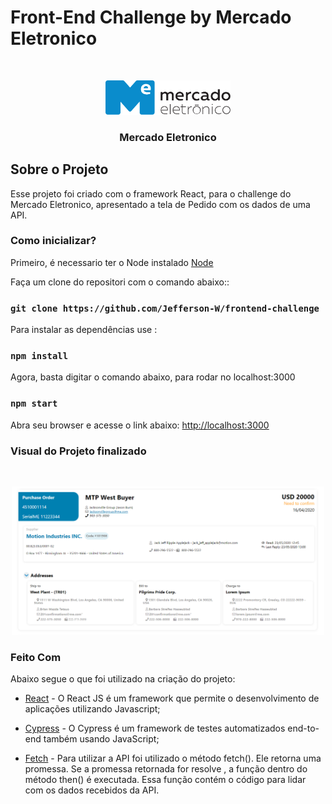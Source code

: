 # Front-End Challenge by Mercado Eletronico

<!-- ME LOGO -->
<br />
<p align="center">
  <a href="https://blog.me.com.br/?utm_source=adwords&utm_medium=ppc&utm_campaign=%5BINSTITUCIONAL%5D%20SEARCH%20%7C%20FIXA&utm_term=mercado%20eletronico&hsa_acc=7066469600&hsa_cam=2047043518&hsa_grp=76035078407&hsa_ad=432750171038&hsa_src=g&hsa_tgt=kwd-332391521930&hsa_kw=mercado%20eletronico&hsa_mt=p&hsa_net=adwords&hsa_ver=3&gclid=Cj0KCQjw5auGBhDEARIsAFyNm9G1eZHF_EcUzFj-6z6yFCPbsV6W1GZHTOR_yluJzeT1SY4mFLLyoBcaAoyaEALw_wcB">
    <img src="src/img/me.svg" width="200" alt="ME">
  </a>

  <h3 align="center">Mercado Eletronico</h3>
</p>

## Sobre o Projeto

Esse projeto foi criado com o framework React, para o challenge do Mercado
Eletronico, apresentado a tela de Pedido com os dados de uma API.


### Como inicializar?

Primeiro, é necessario ter o Node instalado [Node](https://nodejs.org/en/)


Faça um clone do repositori com o comando abaixo::
### `git clone https://github.com/Jefferson-W/frontend-challenge`

Para instalar as dependências use :
### `npm install`

Agora, basta digitar o comando abaixo, para rodar no localhost:3000
### `npm start`

Abra seu browser e acesse o link abaixo:
[http://localhost:3000](http://localhost:3000)

### Visual do Projeto finalizado

<br />
<p align="center">
    <img src="src/img/projeto.png" width="500" alt="ME">
    </p>


### Feito Com

Abaixo segue o que foi utilizado na criação do projeto:

- [React](https://pt-br.reactjs.org/) - O React JS é um framework que permite o desenvolvimento de aplicações  utilizando Javascript;

- [Cypress](https://www.cypress.io/) - O Cypress é um framework de testes automatizados end-to-end também usando JavaScript;

- [Fetch](https://developer.mozilla.org/pt-BR/docs/Web/API/Fetch_API/Using_Fetch) - Para utilizar a API foi utilizado o método fetch(). Ele retorna uma promessa. Se a promessa retornada for resolve , a função dentro do método then() é executada. Essa função contém o código para lidar com os dados recebidos da API.